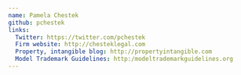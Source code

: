 ```yaml
---
name: Pamela Chestek
github: pchestek
links:
  Twitter: https://twitter.com/pchestek
  Firm website: http://chesteklegal.com
  Property, intangible blog: http://propertyintangible.com
  Model Trademark Guidelines: http:/modeltrademarkguidelines.org
---
```


